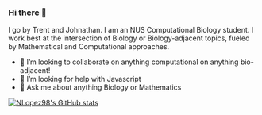### Hi there 👋
I go by Trent and Johnathan. I am an NUS Computational Biology student. I work best at the intersection of Biology or Biology-adjacent topics, fueled by Mathematical and Computational approaches.
- 👯 I’m looking to collaborate on anything computational on anything bio-adjacent!
- 🤔 I’m looking for help with Javascript
- 💬 Ask me about anything Biology or Mathematics

[![NLopez98's GitHub stats](https://github-readme-stats.vercel.app/api?username=nlopez98)](https://github.com/nlopez98/github-readme-stats)
<!--
**nlopez98/nlopez98** is a ✨ _special_ ✨ repository because its `README.md` (this file) appears on your GitHub profile.

Here are some ideas to get you started:

- 🔭 I’m currently working on ...
- 🌱 I’m currently learning ...
- 👯 I’m looking to collaborate on ...
- 🤔 I’m looking for help with ...
- 💬 Ask me about ...
- 📫 How to reach me: ...
- 😄 Pronouns: ...
- ⚡ Fun fact: ...
-->
